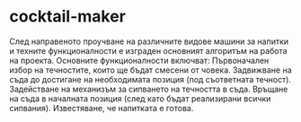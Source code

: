 # cocktail-maker

След направеното проучване на различните видове машини за напитки и техните функционалности е изграден основният алгоритъм на работа на проекта. Основните функционалности включват: 
Първоначален избор на течностите, които ще бъдат смесени от човека.
Задвижване на съда до достигане на необходимата позиция (под съответната течност).
Задействане на механизъм за сипването на течността в съда.
Връщане на съда в началната позиция (след като бъдат реализирани всички сипвания).
Известяване, че напитката е готова.

